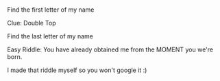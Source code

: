 # 

Find the first letter of my name

Clue: Double Top


Find the last letter of my name

Easy Riddle: You have already obtained
me from the MOMENT you we're born.


I made that riddle myself so you won't google it :)


